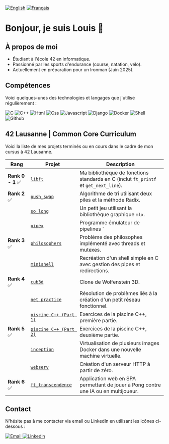 [![English](https://img.shields.io/badge/lang-en-blue.svg)](../README.md)   [![Français](https://img.shields.io/badge/lang-fr-blue.svg)](./README.md) 

# Bonjour, je suis Louis 👋

## À propos de moi
- Étudiant à l'école 42 en informatique.
- Passionné par les sports d'endurance (course, natation, vélo).
- Actuellement en préparation pour un Ironman (Juin 2025).

## Compétences
Voici quelques-unes des technologies et langages que j'utilise régulièrement :

<img src="https://img.icons8.com/?size=50&id=shQTXiDQiQVR&format=png&color=000000" alt="C"> <img src="https://img.icons8.com/?size=50&id=40669&format=png&color=000000" alt="C++"> <img src="https://img.icons8.com/?size=50&id=20909&format=png&color=000000" alt="Html">
<img src="https://img.icons8.com/?size=50&id=3BTBsJs5myRy&format=png&color=000000" alt="Css">
<img src="https://img.icons8.com/?size=50&id=108784&format=png&color=000000" alt="Javascript">
<img src="https://img.icons8.com/?size=50&id=IuuVVwsdTi2v&format=png&color=000000" alt="Django">
<img src="https://img.icons8.com/?size=50&id=Wln8Z3PcXanx&format=png&color=000000" alt="Docker">
<img src="https://img.icons8.com/?size=50&id=10250&format=png&color=000000" alt="Shell">
<img src="https://img.icons8.com/?size=50&id=3tC9EQumUAuq&format=png&color=000000" alt="Github">

## 42 Lausanne | Common Core Curriculum

Voici la liste de mes projets terminés ou en cours dans le cadre de mon cursus à 42 Lausanne.

| **Rang** | **Projet**                                         | **Description**                                                                 |
|----------|----------------------------------------------------|---------------------------------------------------------------------------------|
| **Rank 0 - 1** ✅ | [`libft`](https://github.com/lrjussiau/lbift)  | Ma bibliothèque de fonctions standards en C (inclut `ft_printf` et `get_next_line`). |
| **Rank 2** ✅   | [`push_swap`](https://github.com/lrjussiau/ft_push_swap)  | Algorithme de tri utilisant deux piles et la méthode Radix.                       |
|          | [`so_long`](https://github.com/lrjussiau/so_long)    | Un petit jeu utilisant la bibliothèque graphique `mlx`.                            |
|          | [`pipex`](https://github.com/lrjussiau/pipex)     | Programme émulateur de pipelines `|` entre deux commandes.                      |
| **Rank 3** ✅   | [`philosophers`](https://github.com/lrjussiau/Philosophers) | Problème des philosophes implémenté avec threads et mutexes.                      |
|          | [`minishell`](https://github.com/lrjussiau/mini_shell)    | Recréation d'un shell simple en C avec gestion des pipes et redirections.          |
| **Rank 4** ✅   | [`cub3d`](https://github.com/lrjussiau/cube3d)        | Clone de Wolfenstein 3D.                                                          |
|          | [`net practice`](https://github.com/lrjussiau/lbift) | Résolution de problèmes liés à la création d'un petit réseau fonctionnel.          |
|          | [`piscine C++ (Part 1)`](https://github.com/lrjussiau/CPP) | Exercices de la piscine C++, première partie.                                    |
| **Rank 5** ✅   | [`piscine C++ (Part 2)`](https://github.com/lrjussiau/CPP) | Exercices de la piscine C++, deuxième partie.                                    |
|          | [`inception`](https://github.com/lrjussiau/Inception)    | Virtualisation de plusieurs images Docker dans une nouvelle machine virtuelle.      |
|          | [`webserv`](https://github.com/lrjussiau/web_serv)      | Création d'un serveur HTTP à partir de zéro.                                        |
| **Rank 6** ✅   | [`ft_transcendence`](https://github.com/lrjussiau/ft_transcendence) | Application web en SPA permettant de jouer à Pong contre une IA ou en multijoueur. |

## Contact
N'hésite pas à me contacter via email ou LinkedIn en utilisant les icônes ci-dessous :

<a href="mailto:lr.jussiaume@gmail.com" target="_blank">
  <img src="https://img.icons8.com/?size=100&id=7rhqrO588QcU&format=png&color=000000" alt="Email">
</a>
<a href="https://www.linkedin.com/in/louis-robert-jussiaume-166263120/" target="_blank">
  <img src="https://img.icons8.com/?size=100&id=13930&format=png&color=000000" alt="Linkedin">
</a>